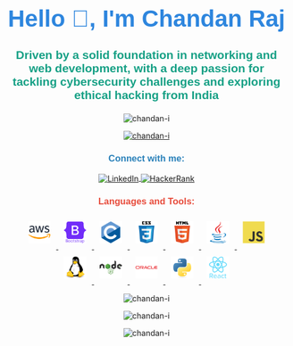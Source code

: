 <h1 align="center" style="font-family: 'Arial', sans-serif; color: #2e86de; font-size: 3em;">Hello 👋, I'm Chandan Raj</h1>
<h3 align="center" style="font-family: 'Verdana', sans-serif; color: #16a085; font-size: 1.5em;">
    Driven by a solid foundation in networking and web development, with a deep passion for tackling cybersecurity challenges and exploring ethical hacking from India
</h3>

<p align="center">
    <img src="https://komarev.com/ghpvc/?username=chandan-i&label=Profile%20views&color=0e75b6&style=flat" alt="chandan-i" />
</p>

<p align="center">
    <a href="https://github.com/ryo-ma/github-profile-trophy">
        <img src="https://github-profile-trophy.vercel.app/?username=chandan-i" alt="chandan-i" />
    </a>
</p>

<h3 align="center" style="font-family: 'Verdana', sans-serif; color: #2980b9;">Connect with me:</h3>
<p align="center">
    <a href="https://www.linkedin.com/in/chandan-raj-a50348248/" target="blank">
        <img align="center" src="https://raw.githubusercontent.com/rahuldkjain/github-profile-readme-generator/master/src/images/icons/Social/linked-in-alt.svg" alt="LinkedIn" height="50" width="70" />
    </a>
    <a href="https://www.hackerrank.com/dashboard" target="blank">
        <img align="center" src="https://raw.githubusercontent.com/rahuldkjain/github-profile-readme-generator/master/src/images/icons/Social/hackerrank.svg" alt="HackerRank" height="50" width="70" />
    </a>
</p>

<h3 align="center" style="font-family: 'Verdana', sans-serif; color: #e74c3c;">Languages and Tools:</h3>
<p align="center">
    <a href="https://aws.amazon.com" target="_blank" rel="noreferrer">
        <img src="https://raw.githubusercontent.com/devicons/devicon/master/icons/amazonwebservices/amazonwebservices-original-wordmark.svg" alt="AWS" width="40" height="40" style="margin: 10px;"/>
    </a>
    <a href="https://getbootstrap.com" target="_blank" rel="noreferrer">
        <img src="https://raw.githubusercontent.com/devicons/devicon/master/icons/bootstrap/bootstrap-plain-wordmark.svg" alt="Bootstrap" width="40" height="40" style="margin: 10px;"/>
    </a>
    <a href="https://www.cprogramming.com/" target="_blank" rel="noreferrer">
        <img src="https://raw.githubusercontent.com/devicons/devicon/master/icons/c/c-original.svg" alt="C" width="40" height="40" style="margin: 10px;"/>
    </a>
    <a href="https://www.w3schools.com/css/" target="_blank" rel="noreferrer">
        <img src="https://raw.githubusercontent.com/devicons/devicon/master/icons/css3/css3-original-wordmark.svg" alt="CSS3" width="40" height="40" style="margin: 10px;"/>
    </a>
    <a href="https://www.w3.org/html/" target="_blank" rel="noreferrer">
        <img src="https://raw.githubusercontent.com/devicons/devicon/master/icons/html5/html5-original-wordmark.svg" alt="HTML5" width="40" height="40" style="margin: 10px;"/>
    </a>
    <a href="https://www.java.com" target="_blank" rel="noreferrer">
        <img src="https://raw.githubusercontent.com/devicons/devicon/master/icons/java/java-original.svg" alt="Java" width="40" height="40" style="margin: 10px;"/>
    </a>
    <a href="https://developer.mozilla.org/en-US/docs/Web/JavaScript" target="_blank" rel="noreferrer">
        <img src="https://raw.githubusercontent.com/devicons/devicon/master/icons/javascript/javascript-original.svg" alt="JavaScript" width="40" height="40" style="margin: 10px;"/>
    </a>
    <a href="https://www.linux.org/" target="_blank" rel="noreferrer">
        <img src="https://raw.githubusercontent.com/devicons/devicon/master/icons/linux/linux-original.svg" alt="Linux" width="40" height="40" style="margin: 10px;"/>
    </a>
    <a href="https://nodejs.org" target="_blank" rel="noreferrer">
        <img src="https://raw.githubusercontent.com/devicons/devicon/master/icons/nodejs/nodejs-original-wordmark.svg" alt="Node.js" width="40" height="40" style="margin: 10px;"/>
    </a>
    <a href="https://www.oracle.com/" target="_blank" rel="noreferrer">
        <img src="https://raw.githubusercontent.com/devicons/devicon/master/icons/oracle/oracle-original.svg" alt="Oracle" width="40" height="40" style="margin: 10px;"/>
    </a>
    <a href="https://www.python.org" target="_blank" rel="noreferrer">
        <img src="https://raw.githubusercontent.com/devicons/devicon/master/icons/python/python-original.svg" alt="Python" width="40" height="40" style="margin: 10px;"/>
    </a>
    <a href="https://reactjs.org/" target="_blank" rel="noreferrer">
        <img src="https://raw.githubusercontent.com/devicons/devicon/master/icons/react/react-original-wordmark.svg" alt="React" width="40" height="40" style="margin: 10px;"/>
    </a>
</p>

<p align="center">
    <img src="https://github-readme-stats.vercel.app/api/top-langs?username=chandan-i&show_icons=true&locale=en&layout=compact" alt="chandan-i" />
</p>

<p align="center">
    <img src="https://github-readme-stats.vercel.app/api?username=chandan-i&show_icons=true&locale=en" alt="chandan-i" />
</p>

<p align="center">
    <img src="https://github-readme-streak-stats.herokuapp.com/?user=chandan-i&" alt="chandan-i" />
</p>



